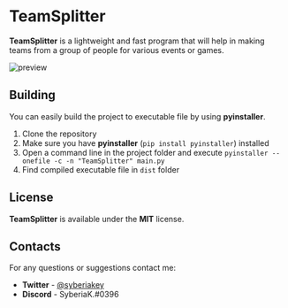 # TeamSplitter

**TeamSplitter** is a lightweight and fast program that will help in making teams from a group of people for various events or games.

![preview](https://us-east-1.tixte.net/uploads/syberiak.is-from.space/TeamSplitter_preview.gif)

## Building

You can easily build the project to executable file by using **pyinstaller**.

1. Clone the repository
2. Make sure you have **pyinstaller** (`pip install pyinstaller`) installed
3. Open a command line in the project folder and execute `pyinstaller --onefile -c -n "TeamSplitter" main.py`
4. Find compiled executable file in `dist` folder

## License

**TeamSplitter** is available under the **MIT** license.

## Contacts

For any questions or suggestions contact me:
- **Twitter** - [@syberiakey](https://twitter.com/syberiakey)
- **Discord** - SyberiaK.#0396
